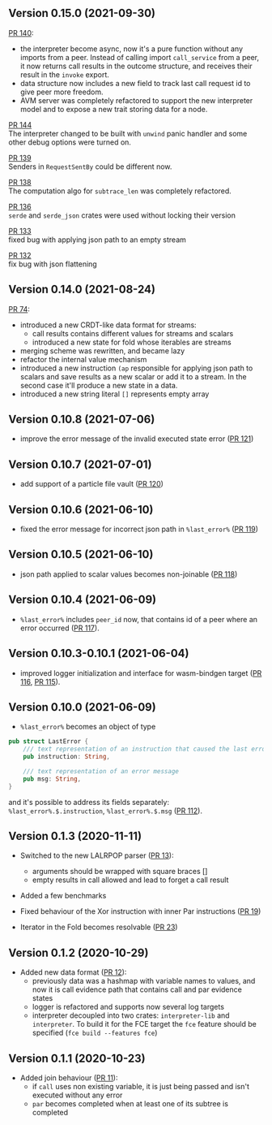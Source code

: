 ## Version 0.15.0 (2021-09-30)

[PR 140](https://github.com/fluencelabs/aquavm/pull/130):  
- the interpreter become async, now it's a pure function without any imports from a peer. Instead of calling import `call_service` from a peer, it now returns call results in the outcome structure, and receives their result in the `invoke` export.
- data structure now includes a new field to track last call request id to give peer more freedom.
- AVM server was completely refactored to support the new interpreter model and to expose a new trait storing data for a node.

[PR 144](https://github.com/fluencelabs/aquavm/pull/144)  
  The interpreter changed to be built with `unwind` panic handler and some other debug options were turned on.

[PR 139](https://github.com/fluencelabs/aquavm/pull/139)  
  Senders in `RequestSentBy` could be different now.

[PR 138](https://github.com/fluencelabs/aquavm/pull/138)  
  The computation algo for `subtrace_len` was completely refactored.

[PR 136](https://github.com/fluencelabs/aquavm/pull/136)  
  `serde` and `serde_json` crates were used without locking their version

[PR 133](https://github.com/fluencelabs/aquavm/pull/133)  
  fixed bug with applying json path to an empty stream

[PR 132](https://github.com/fluencelabs/aquavm/pull/132)  
  fix bug with json flattening

## Version 0.14.0 (2021-08-24)

[PR 74](https://github.com/fluencelabs/aquavm/pull/74):  
- introduced a new CRDT-like data format for streams:
  - call results contains different values for streams and scalars
  - introduced a new state for fold whose iterables are streams
- merging scheme was rewritten, and became lazy
- refactor the internal value mechanism
- introduced a new instruction `(ap` responsible for applying json path to scalars and save results as a new scalar or add it to a stream. In the second case it'll produce a new state in a data. 
- introduced a new string literal `[]` represents empty array

## Version 0.10.8 (2021-07-06)

- improve the error message of the invalid executed state error ([PR 121](https://github.com/fluencelabs/aquavm/pull/121))

## Version 0.10.7 (2021-07-01)

- add support of a particle file vault ([PR 120](https://github.com/fluencelabs/aquavm/pull/120))

## Version 0.10.6 (2021-06-10)

- fixed the error message for incorrect json path in `%last_error%` ([PR 119](https://github.com/fluencelabs/aquavm/pull/119))

## Version 0.10.5 (2021-06-10)

- json path applied to scalar values becomes non-joinable ([PR 118](https://github.com/fluencelabs/aquavm/pull/118))

## Version 0.10.4 (2021-06-09)

- `%last_error%` includes `peer_id` now, that contains id of a peer where an error occurred ([PR 117](https://github.com/fluencelabs/aquavm/pull/117)).

## Version 0.10.3-0.10.1 (2021-06-04)

- improved logger initialization and interface for wasm-bindgen target ([PR 116](https://github.com/fluencelabs/aquavm/pull/116), [PR 115](https://github.com/fluencelabs/aquavm/pull/115)).

## Version 0.10.0 (2021-06-09)

- `%last_error%` becomes an object of type
```rust
pub struct LastError {
    /// text representation of an instruction that caused the last error
    pub instruction: String,

    /// text representation of an error message
    pub msg: String,
}
```
and it's possible to address its fields separately: `%last_error%.$.instruction`, `%last_error%.$.msg` ([PR 112](https://github.com/fluencelabs/aquavm/pull/112)).

## Version 0.1.3 (2020-11-11)

- Switched to the new LALRPOP parser ([PR 13](https://github.com/fluencelabs/aquavm/pull/13)):
    - arguments should be wrapped with square braces []
    - empty results in call allowed and lead to forget a call result
    
 - Added a few benchmarks
 - Fixed behaviour of the Xor instruction with inner Par instructions ([PR 19](https://github.com/fluencelabs/aquavm/pull/19))
 - Iterator in the Fold becomes resolvable ([PR 23](https://github.com/fluencelabs/aquavm/pull/23))   

## Version 0.1.2 (2020-10-29)

- Added new data format ([PR 12](https://github.com/fluencelabs/aquavm/pull/12)):
    - previously data was a hashmap with variable names to values, and now it is call evidence path that contains call and par evidence states
    - logger is refactored and supports now several log targets
    - interpreter decoupled into two crates: `interpreter-lib` and `interpreter`. To build it for the FCE target the `fce` feature should be specified (`fce build --features fce`)

## Version 0.1.1 (2020-10-23)

- Added join behaviour ([PR 11](https://github.com/fluencelabs/aquavm/pull/11)):
    - if `call` uses non existing variable, it is just being passed and isn't executed without any error
    - `par` becomes completed when at least one of its subtree is completed    
